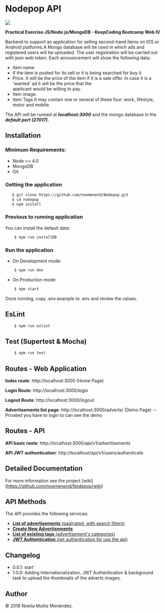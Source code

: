 # Nodepop API


![](https://encrypted-tbn0.gstatic.com/images?q=tbn:ANd9GcRYrnMZSLhIMSnI-eY54gTfYjgIolAITNrP1rnugcd0RvxH_4FjIg)

**Practical Exercise JS/Node.js/MongoDB - KeepCoding Bootcamp Web IV**

Backend to support an application for selling second-hand items on IOS or Android platforms.A Mongo database will be used in which ads and registered users will be uploaded. The user registration will be carried out with json web token. Each announcement will show the following data:

   * Item name
   * If the item is posted for its sell or it is being searched for buy it
   * Price. It will be the price of the item if it is a sale offer. In case it is a 'wanted' ad it will be the price that the 	
     applicant would be willing to pay.
   * Item image. 
   * Item Tags.It may contain one or several of these four: work, lifestyle, motor and mobile.
    
 The API will be runned at ***localhost:3000*** and the mongo database in the ***default port (27017).***

## Installation

### Minimum Requirements:

- Node >= 4.0
- MongoDB
- Git

### Getting the application
 ```Bash
	$ git clone https://github.com/noemenend/Nodepop.git
	$ cd nodepop
	$ npm install
```

### Previous to running application

You can install the default data:
```Bash
	$ npm run installDB
```

### Run the application

- On Development mode:
```Bash
	$ npm run dev
```

- On Production mode:
```Bash
	$ npm start
```

Once running, copy .env.example to .env and review the values.

## EsLint
```Bash
	$ npm run eslint
```

## Test (Supertest & Mocha)
```Bash
	$ npm run test
```

## Routes - Web Application

**Index route**: http://localhost:3000 (Home Page)

**Login Route**: http://localhost:3000/login

**Logout Route**: http://localhost:3000/logout

**Advertisements list page**: http://localhost:3000/adverts/ (Demo Page) -- Privated you have to login to can see the demo


## Routes - API

**API basic route**: http://localhost:3000/api/v1/advertisements

**API JWT authentication**: http://localhost/api/v1/users/authenticate


## Detailed Documentation
For more information see the project [wiki] (https://github.com/noemenend/Nodepop/wiki) 

## API Methods
The API provides the following services:

- [**List of advertisements** (paginated, with search filters)](https://github.com/noemenend/Nodepop/wiki/List-of-Advertisements)
- [**Create New Advertisements**](https://github.com/noemenend/Nodepop/wiki/Create-New-Advertisements)
- [**List of existing tags** (advertisement's categories)](https://github.com/noemenend/Nodepop/wiki/List-of-existing-tags)
- [**JWT Authentication** (jwt authentication for use the api)](https://github.com/noemenend/Nodepop/wiki/List-of-existing-tags)


## Changelog

* 0.0.1: start
* 1.0.0: Adding Internationalization, JWT Authentication & background task to upload the thumbnails of the adverts images.


## Author

&copy; 2018 Noelia Muñiz Menéndez.
